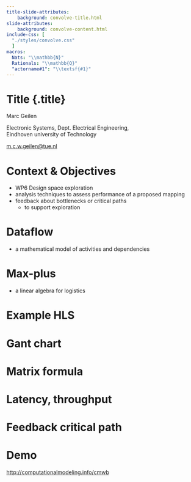 ```yaml
---
title-slide-attributes:
    background: convolve-title.html
slide-attributes:
    background: convolve-content.html
include-css: [
  "./styles/convolve.css"
  ]
macros:
  Nats: "\\mathbb{N}"
  Rationals: "\\mathbb{Q}"
  "actorname#1": "\\textsf{#1}"
---
```


# Title {.title}

Marc Geilen

Electronic Systems, Dept. Electrical Engineering,\
Eindhoven university of Technology

[m.c.w.geilen@tue.nl](m.c.w.geilen@tue.nl)

# Context & Objectives

- WP6 Design space exploration
- analysis techniques to assess performance of a proposed mapping
- feedback about bottlenecks or critical paths
  - to support exploration

# Dataflow

- a mathematical model of activities and dependencies

# Max-plus

- a linear algebra for logistics


# Example HLS

# Gant chart

# Matrix formula

# Latency, throughput

# Feedback critical path

# Demo

<http://computationalmodeling.info/cmwb>

